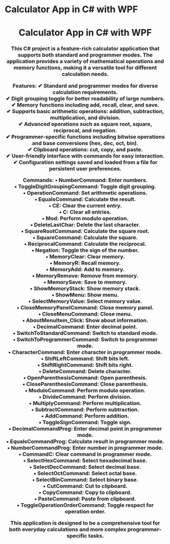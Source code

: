 # Calculator App in C# with WPF

<h1 align="center">Calculator App in C# with WPF</h1>  
<h3 align="center"> 
This C# project is a feature-rich calculator application that supports both standard and programmer modes. The application provides a variety of mathematical operations and memory functions, making it a versatile tool for different calculation needs.

**Features:**
✔ Standard and programmer modes for diverse calculation requirements.  
✔ Digit grouping toggle for better readability of large numbers.  
✔ Memory functions including add, recall, clear, and save.  
✔ Supports basic arithmetic operations: addition, subtraction, multiplication, and division.  
✔ Advanced operations such as square root, square, reciprocal, and negation.  
✔ Programmer-specific functions including bitwise operations and base conversions (hex, dec, oct, bin).  
✔ Clipboard operations: cut, copy, and paste.  
✔ User-friendly interface with commands for easy interaction.  
✔ Configuration settings saved and loaded from a file for persistent user preferences.  

**Commands:**
• NumberCommand: Enter numbers.  
• ToggleDigitGroupingCommand: Toggle digit grouping.  
• OperationCommand: Set arithmetic operations.  
• EqualsCommand: Calculate the result.  
• CE: Clear the current entry.  
• C: Clear all entries.  
• Mod: Perform modulo operation.  
• DeleteLastChar: Delete the last character.  
• SquareRootCommand: Calculate the square root.  
• SquareCommand: Calculate the square.  
• ReciprocalCommand: Calculate the reciprocal.  
• Negation: Toggle the sign of the number.  
• MemoryClear: Clear memory.  
• MemoryR: Recall memory.  
• MemoryAdd: Add to memory.  
• MemoryRemove: Remove from memory.  
• MemorySave: Save to memory.  
• ShowMemoryStack: Show memory stack.  
• ShowMenu: Show menu.  
• SelectMemoryValue: Select memory value.  
• CloseMemoryPanelCommand: Close memory panel.  
• CloseMenuCommand: Close menu.  
• AboutMenuItem_Click: Show about information.  
• DecimalCommand: Enter decimal point.  
• SwitchToStandardCommand: Switch to standard mode.  
• SwitchToProgrammerCommand: Switch to programmer mode.  
• CharacterCommand: Enter character in programmer mode.  
• ShiftLeftCommand: Shift bits left.  
• ShiftRightCommand: Shift bits right.  
• DeleteCommand: Delete character.  
• OpenParenthesisCommand: Open parenthesis.  
• CloseParenthesisCommand: Close parenthesis.  
• ModuloCommand: Perform modulo operation.  
• DivideCommand: Perform division.  
• MultiplyCommand: Perform multiplication.  
• SubtractCommand: Perform subtraction.  
• AddCommand: Perform addition.  
• ToggleSignCommand: Toggle sign.  
• DecimalCommandProg: Enter decimal point in programmer mode.  
• EqualsCommandProg: Calculate result in programmer mode.  
• NumberCommandProg: Enter number in programmer mode.  
• CommandC: Clear command in programmer mode.  
• SelectHexCommand: Select hexadecimal base.  
• SelectDecCommand: Select decimal base.  
• SelectOctCommand: Select octal base.  
• SelectBinCommand: Select binary base.  
• CutCommand: Cut to clipboard.  
• CopyCommand: Copy to clipboard.  
• PasteCommand: Paste from clipboard.  
• ToggleOperationOrderCommand: Toggle respect for operation order.  

This application is designed to be a comprehensive tool for both everyday calculations and more complex programmer-specific tasks.
</h3>
